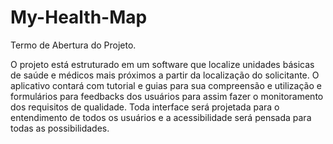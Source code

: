 # My-Health-Map
Termo de Abertura do Projeto.


O projeto está estruturado em um software que localize unidades básicas de saúde e médicos mais próximos a partir da localização do solicitante. O aplicativo contará com tutorial e guias para sua compreensão e utilização e formulários para feedbacks dos usuários para assim fazer o monitoramento dos requisitos de qualidade. Toda interface será projetada para o entendimento de todos os usuários e a acessibilidade será pensada para todas as possibilidades. 
